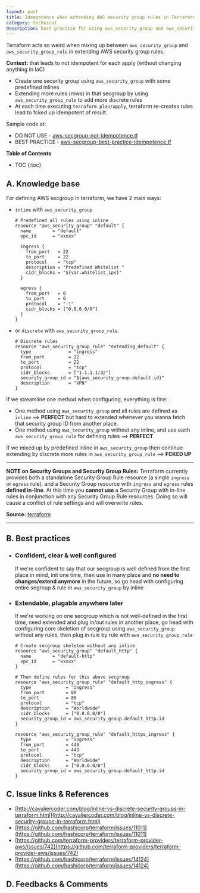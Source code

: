 ```yaml
---
layout: post
title: Idempotence when extending AWS security group rules in Terraform
category: technical
description: best practice for using aws_security_group and aws_security_group_rule in terraform
---
```


Terraform acts so weird when mixing up between `aws_security_group` and `aws_security_group_rule` in extending AWS security group rules.

**Context:** that leads to not idempotent for each apply (without changing anything in IaC)
* Create one security group using `aws_security_group` with some predefined inlines
* Extending more rules (rows) in that secgroup by using `aws_security_group_rule` to add more discrete rules
* At each time executing `terraform plan/apply`, terraform re-creates rules lead to fcked up idempotent of result.

Sample code at: 
* DO NOT USE - [aws-secgroup-not-idempotence.tf](/assets/raw/aws-secgroup-not-idempotence.tf)
* BEST PRACTICE - [aws-secgroup-best-practice-idempotence.tf](/assets/raw/aws-secgroup-best-practice-idempotence.tf)

<!--description-->

**Table of Contents**
* TOC
{:toc}

## A. Knowledge base

For defining AWS secgroup in terraform, we have 2 main ways: 
* `inline` with `aws_security_group`

  ```
  # Predefined all rules using inline
  resource "aws_security_group" "default" {
    name        = "default"
    vpc_id      = "xxxxx"

    ingress {
      from_port   = 22
      to_port     = 22
      protocol    = "tcp"
      description = "Predefined Whitelist "
      cidr_blocks = "${var.whitelist_ips}"
    }

    egress {
      from_port   = 0
      to_port     = 0
      protocol    = "-1"
      cidr_blocks = ["0.0.0.0/0"]
    }
  }
  ```

* or `discrete` with `aws_security_group_rule`. 

  ```
  # Discrete rules
  resource "aws_security_group_rule" "extending_default" {
    type              = "ingress"
    from_port         = 22
    to_port           = 22
    protocol          = "tcp"
    cidr_blocks       = ["1.1.1.1/32"]
    security_group_id = "${aws_security_group.default.id}"
    description       = "VPN"
  }
  ```

If we streamline one method when configuring, everything is fine:
* One method using `aws_security_group` and all rules are defined as `inline` ==>  **PERFECT** but hard to extended whenever you wanna fetch that security group ID from another place.
* One method using `aws_security_group` without any inline, and use each `aws_security_group_rule` for defining rules ==> **PERFECT**

If we mixed up by predefined inline in `aws_security_group` then continue extending by discrete more rules in `aws_security_group_rule` ==> **FCKED UP**

---
**NOTE on Security Groups and Security Group Rules:** Terraform currently provides both a standalone Security Group Rule resource (a single `ingress` or `egress` rule), and a Security Group resource with `ingress` and `egress` rules **defined in-line**. At this time you **cannot use** a Security Group with in-line rules in conjunction with any Security Group Rule resources. Doing so will cause a conflict of rule settings and will overwrite rules.

**Source:** [terraform](https://www.terraform.io/docs/providers/aws/r/security_group.html)

---

## B. Best practices

* ### Confident, clear & well configured

  If we're confident to say that our secgroup is well defined from the first place in mind, init one time, then use in many place and **no need to changes/extend anymore** in the future, so go head with configuring entire segroup & rule in `aws_security_group` by inline

* ### Extendable, plugable anywhere later

  If we're working on one secgroup which is not well-defined in the first time, need extended and plug in/out rules in another place, go head with configuring core skeletion of secgroup using `aws_security_group` without any rules, then plug in rule by rule with `aws_security_group_rule`

  ```
  # Create secgroup skeleton without any inline
  resource "aws_security_group" "default_http" {
    name        = "default-http"
    vpc_id      = "xxxxx"
  }

  # Then define rules for this above secgroup
  resource "aws_security_group_rule" "default_http_ingress" {
    type             = "ingress"
    from_port        = 80
    to_port          = 80
    protocol         = "tcp"
    description      = "Worldwide"
    cidr_blocks      = ["0.0.0.0/0"]
    security_group_id = aws_security_group.default_http.id
  }

  resource "aws_security_group_rule" "default_https_ingress" {
    type             = "ingress"
    from_port        = 443
    to_port          = 443
    protocol         = "tcp"
    description      = "Worldwide"
    cidr_blocks      = ["0.0.0.0/0"]
    security_group_id = aws_security_group.default_http.id
  }
  ```



## C. Issue links & References

* [http://cavaliercoder.com/blog/inline-vs-discrete-security-groups-in-terraform.html](http://cavaliercoder.com/blog/inline-vs-discrete-security-groups-in-terraform.html)
* [https://github.com/hashicorp/terraform/issues/11011](https://github.com/hashicorp/terraform/issues/11011)
* [https://github.com/terraform-providers/terraform-provider-aws/issues/742](https://github.com/terraform-providers/terraform-provider-aws/issues/742)
* [https://github.com/hashicorp/terraform/issues/14124](https://github.com/hashicorp/terraform/issues/14124)


## D. Feedbacks & Comments

